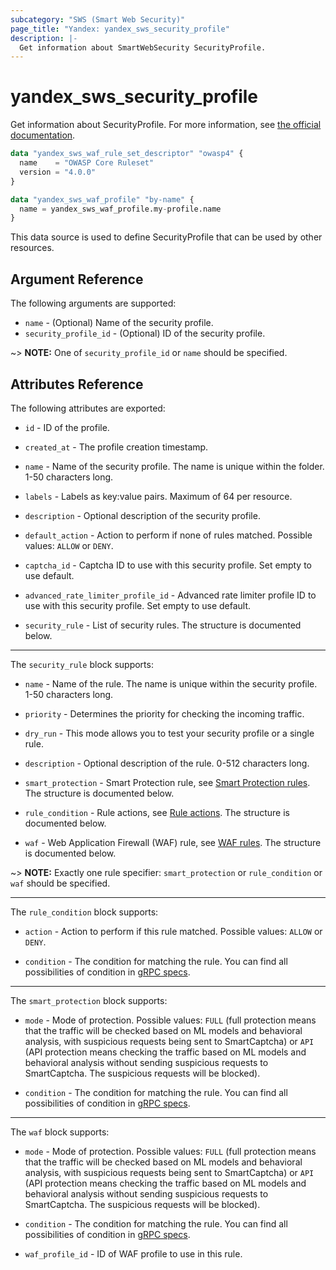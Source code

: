 ```yaml
---
subcategory: "SWS (Smart Web Security)"
page_title: "Yandex: yandex_sws_security_profile"
description: |-
  Get information about SmartWebSecurity SecurityProfile.
---
```



# yandex_sws_security_profile




Get information about SecurityProfile. For more information, see [the official documentation](https://yandex.cloud/en/docs/smartwebsecurity/concepts/profiles).

```terraform
data "yandex_sws_waf_rule_set_descriptor" "owasp4" {
  name    = "OWASP Core Ruleset"
  version = "4.0.0"
}
```

```terraform
data "yandex_sws_waf_profile" "by-name" {
  name = yandex_sws_waf_profile.my-profile.name
}
```

This data source is used to define SecurityProfile that can be used by other resources.

## Argument Reference

The following arguments are supported:

* `name` - (Optional) Name of the security profile.
* `security_profile_id` - (Optional) ID of the security profile.

~> **NOTE:** One of `security_profile_id` or `name` should be specified.

## Attributes Reference

The following attributes are exported:

* `id` - ID of the profile.

* `created_at` - The profile creation timestamp.

* `name` - Name of the security profile. The name is unique within the folder. 1-50 characters long.

* `labels` - Labels as key:value pairs. Maximum of 64 per resource.

* `description` - Optional description of the security profile.

* `default_action` - Action to perform if none of rules matched. Possible values: `ALLOW` or `DENY`.

* `captcha_id` - Captcha ID to use with this security profile. Set empty to use default.

* `advanced_rate_limiter_profile_id` - Advanced rate limiter profile ID to use with this security profile. Set empty to use default.

* `security_rule` - List of security rules. The structure is documented below.

---

The `security_rule` block supports:

* `name` - Name of the rule. The name is unique within the security profile. 1-50 characters long.

* `priority` - Determines the priority for checking the incoming traffic.

* `dry_run` - This mode allows you to test your security profile or a single rule.

* `description` - Optional description of the rule. 0-512 characters long.

* `smart_protection` - Smart Protection rule, see [Smart Protection rules](https://yandex.cloud/en/docs/smartwebsecurity/concepts/rules#smart-protection-rules). The structure is documented below.

* `rule_condition` - Rule actions, see [Rule actions](https://yandex.cloud/en/docs/smartwebsecurity/concepts/rules#rule-action). The structure is documented below.

* `waf` - Web Application Firewall (WAF) rule, see [WAF rules](https://yandex.cloud/en/docs/smartwebsecurity/concepts/rules#waf-rules). The structure is documented below.

~> **NOTE:** Exactly one rule specifier: `smart_protection` or `rule_condition` or `waf` should be specified.

---

The `rule_condition` block supports:

* `action` - Action to perform if this rule matched. Possible values: `ALLOW` or `DENY`.

* `condition` - The condition for matching the rule. You can find all possibilities of condition in [gRPC specs](https://github.com/yandex-cloud/cloudapi/blob/master/yandex/cloud/smartwebsecurity/v1/security_profile.proto).

---

The `smart_protection` block supports:

* `mode` - Mode of protection. Possible values: `FULL` (full protection means that the traffic will be checked based on ML models and behavioral analysis, with suspicious requests being sent to SmartCaptcha) or `API` (API protection means checking the traffic based on ML models and behavioral analysis without sending suspicious requests to SmartCaptcha. The suspicious requests will be blocked).

* `condition` - The condition for matching the rule. You can find all possibilities of condition in [gRPC specs](https://github.com/yandex-cloud/cloudapi/blob/master/yandex/cloud/smartwebsecurity/v1/security_profile.proto).

---

The `waf` block supports:

* `mode` - Mode of protection. Possible values: `FULL` (full protection means that the traffic will be checked based on ML models and behavioral analysis, with suspicious requests being sent to SmartCaptcha) or `API` (API protection means checking the traffic based on ML models and behavioral analysis without sending suspicious requests to SmartCaptcha. The suspicious requests will be blocked).

* `condition` - The condition for matching the rule. You can find all possibilities of condition in [gRPC specs](https://github.com/yandex-cloud/cloudapi/blob/master/yandex/cloud/smartwebsecurity/v1/security_profile.proto).

* `waf_profile_id` - ID of WAF profile to use in this rule.
